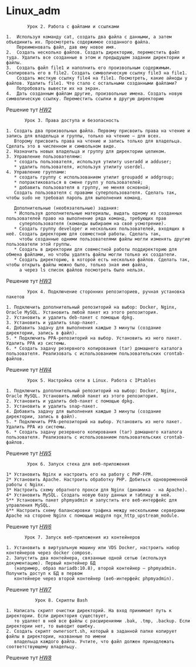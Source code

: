 # Linux_adm

            Урок 2. Работа с файлами и ссылками
           
    1.  Используя команду cat, создать два файла с данными, а затем объединить их. Просмотреть содержимое созданного файла. 
        Переименовать файл, дав ему новое имя.
    2.  Создать несколько файлов. Создать директорию, переместить файл туда. Удалить все созданные в этом и предыдущем задании директории и файлы.
    3.  Создать файл file1 и наполнить его произвольным содержимым. Скопировать его в file2. Создать символическую ссылку file3 на file1. 
        Создать жесткую ссылку file4 на file1. Посмотреть, какие айноды у файлов. Удалить file1. Что стало с остальными созданными файлами? 
        Попробовать вывести их на экран.
    4.  Дать созданным файлам другие, произвольные имена. Создать новую символическую ссылку. Переместить ссылки в другую директорию
    
   Решение тут _[HW2](https://github.com/TiRastaMafia/Linux_adm/tree/main/HW2)_
   
           Урок 3. Права доступа и безопасность

    1. Создать два произвольных файла. Первому присвоить права на чтение и запись для владельца и группы, только на чтение — для всех. 
       Второму присвоить права на чтение и запись только для владельца. Сделать это в численном и символьном виде. 
    2. Назначить новых владельца и группу для директории целиком.
    3. Управление пользователями:
       * создать пользователя, используя утилиту useradd и adduser;
       * удалить пользователя, используя утилиту userdel.
    4. Управление группами:
       * создать группу с использованием утилит groupadd и addgroup;
       * попрактиковаться в смене групп у пользователей;
       * добавить пользователя в группу, не меняя основной;
       Создать пользователя с правами суперпользователя. Сделать так, чтобы sudo не требовал пароль для выполнения команд.

       Дополнительные (необязательные) задания:
       * Используя дополнительные материалы, выдать одному из созданных пользователей право на выполнение ряда команд, требующих прав 
         суперпользователя (команды выбираем на своё усмотрение).
       * Создать группу developer и нескольких пользователей, входящих в неё. Создать директорию для совместной работы. Сделать так, 
         чтобы созданные одними пользователями файлы могли изменять другие пользователи этой группы.
       * Создать в директории для совместной работы поддиректорию для обмена файлами, но чтобы удалять файлы могли только их создатели.
       * Создать директорию, в которой есть несколько файлов. Сделать так, чтобы открыть файлы можно было, только зная имя файла, 
         а через ls список файлов посмотреть было нельзя.

  Решение тут _[HW3](https://github.com/TiRastaMafia/Linux_adm/tree/main/HW2)_

            Урок 4. Подключение сторонних репозиториев, ручная установка пакетов
           
    1. Подключить дополнительный репозиторий на выбор: Docker, Nginx, Oracle MySQL. Установить любой пакет из этого репозитория.
    2. Установить и удалить deb-пакет с помощью dpkg.
    3. Установить и удалить snap-пакет.
    4. Добавить задачу для выполнения каждые 3 минуты (создание директории, запись в файл).
    5. * Подключить PPA-репозиторий на выбор. Установить из него пакет. Удалить PPA из системы.
    6. * Создать задачу резервного копирования (tar) домашнего каталога пользователя. Реализовать с использованием пользовательских crontab-файлов.

   Решение тут _[HW4](https://github.com/TiRastaMafia/Linux_adm/tree/main/HW4)_

            Урок 5. Настройка сети в Linux. Работа с IPtables
           
    1. Подключить дополнительный репозиторий на выбор: Docker, Nginx, Oracle MySQL. Установить любой пакет из этого репозитория.
    2. Установить и удалить deb-пакет с помощью dpkg.
    3. Установить и удалить snap-пакет.
    4. Добавить задачу для выполнения каждые 3 минуты (создание директории, запись в файл).
    5. * Подключить PPA-репозиторий на выбор. Установить из него пакет. Удалить PPA из системы.
    6. * Создать задачу резервного копирования (tar) домашнего каталога пользователя. Реализовать с использованием пользовательских crontab-файлов.

   Решение тут _[HW5](https://github.com/TiRastaMafia/Linux_adm/tree/main/HW5)_

            Урок 6. Запуск стека для веб-приложения
         
    1* Установить Nginx и настроить его на работу с PHP-FPM.
    2* Установить Apache. Настроить обработку PHP. Добиться одновременной работы с Nginx.
    3* Настроить схему обратного прокси для Nginx (динамика - на Apache).
    4* Установить MySQL. Создать новую базу данных и таблицу в ней.
    5** Установить пакет phpmyadmin и запустить его веб-интерфейс для управления MySQL.
    6** Настроить схему балансировки трафика между несколькими серверами Apache на стороне Nginx с помощью модуля ngx_http_upstream_module.

   Решение тут _[HW6](https://github.com/TiRastaMafia/Linux_adm/tree/main/HW6)_

           Урок 7. Запуск веб-приложения из контейнеров
           
    1. Установить в виртуальную машину или VDS Docker, настроить набор контейнеров через docker compose.
    2. Запустить два контейнера, связанные одной сетью (используя документацию). Первый контейнер БД 
       (например, образ mariadb:10.8), второй контейнер — phpmyadmin. Получить доступ к БД в первом 
       контейнере через второй контейнер (веб-интерфейс phpmyadmin).

   Решение тут _[HW7](https://github.com/TiRastaMafia/Linux_adm/tree/main/HW7)_

               Урок 8. Скрипты Bash
           
    1. Написать скрипт очистки директорий. На вход принимает путь к директории. Если директория существует, 
       то удаляет в ней все файлы с расширениями .bak, .tmp, .backup. Если директории нет, то выводит ошибку.
    2. Создать скрипт ownersort.sh, который в заданной папке копирует файлы в директории, названные по имени
       владельца каждого файла. Учтите, что файл должен принадлежать соответствующему владельцу.

   Решение тут _[HW8](https://github.com/TiRastaMafia/Linux_adm/tree/main/HW8)_

   
  
